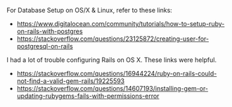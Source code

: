 For Database Setup on OS/X & Linux, refer to these links:
* https://www.digitalocean.com/community/tutorials/how-to-setup-ruby-on-rails-with-postgres
* https://stackoverflow.com/questions/23125872/creating-user-for-postgresql-on-rails

I had a lot of trouble configuring Rails on OS X. These links were helpful.
* https://stackoverflow.com/questions/16944224/ruby-on-rails-could-not-find-a-valid-gem-rails/19225593
* https://stackoverflow.com/questions/14607193/installing-gem-or-updating-rubygems-fails-with-permissions-error
